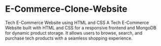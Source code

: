 # E-Commerce-Clone-Website
Tech E-Commerce Website using HTML and CSS
A Tech E-Commerce Website built with HTML and CSS for a responsive frontend and MongoDB for dynamic product storage. It allows users to browse, search, and purchase tech products with a seamless shopping experience.
